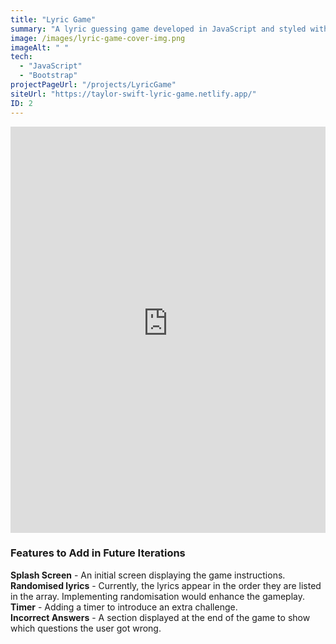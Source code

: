 ```yaml
---
title: "Lyric Game"
summary: "A lyric guessing game developed in JavaScript and styled with Bootstrap"
image: /images/lyric-game-cover-img.png
imageAlt: " "
tech:
  - "JavaScript"
  - "Bootstrap"
projectPageUrl: "/projects/LyricGame"
siteUrl: "https://taylor-swift-lyric-game.netlify.app/"
ID: 2
---
```


<iframe class="mb-5" src="https://taylor-swift-lyric-game.netlify.app/" width="100%" height="650px" frameborder="0"> 
</iframe>

### Features to Add in Future Iterations

**Splash Screen** - An initial screen displaying the game instructions.  
**Randomised lyrics** - Currently, the lyrics appear in the order they are listed in the array. Implementing randomisation would enhance the gameplay.  
**Timer** - Adding a timer to introduce an extra challenge.  
**Incorrect Answers** - A section displayed at the end of the game to show which questions the user got wrong.
